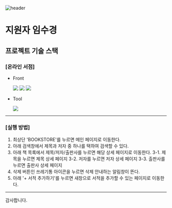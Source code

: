 ![header](https://capsule-render.vercel.app/api?type=soft&color=auto&height=100&section=header&text=BOOKSTORE&fontSize=40)

# 지원자 임수경

## 프로젝트 기술 스택

### [온라인 서점]

- Front

  <img src="https://img.shields.io/badge/Next.js-000?logo=nextdotjs&logoColor=fff&style=for-the-badge" />
  <img src="https://img.shields.io/badge/TypeScript-007ACC?style=for-the-badge&logo=typescript&logoColor=white" />
  <img src="https://img.shields.io/badge/tailwindcss-06B6D4?style=for-the-badge&logo=tailwindcss&logoColor=white" />

- Tool

  <img src="https://img.shields.io/badge/github-fdfdfd?style=for-the-badge&logo=github&logoColor=black" />

---

### [실행 방법]

1. 최상단 'BOOKSTORE'를 누르면 메인 페이지로 이동한다.
2. 아래 검색창에서 제목과 저자 중 하나를 택하여 검색할 수 있다.
3. 아래 책 목록에서 제목/저자/출판사를 누르면 해당 상세 페이지로 이동한다.
   3-1. 제목을 누르면 제목 상세 페이지
   3-2. 저자를 누르면 저자 상세 페이지
   3-3. 출판사를 누르면 출판사 상세 페이지
4. 삭제 버튼인 쓰레기통 아이콘을 누르면 삭제 안내하는 알림창이 뜬다.
5. 아래 '+ 서적 추가하기'를 누르면 새창으로 서적을 추가할 수 있는 페이지로 이동한다.

---

감사합니다.
